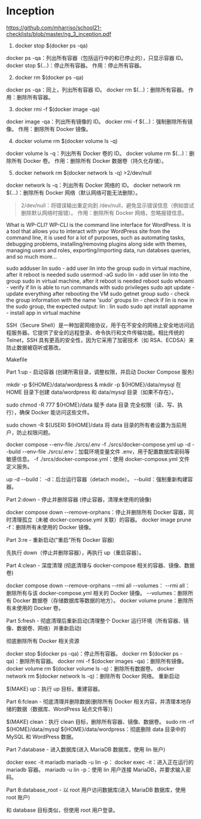 # Inception


https://github.com/mharriso/school21-checklists/blob/master/ng_3_inception.pdf

1. docker stop $(docker ps -qa)

docker ps -qa：列出所有容器（包括运行中的和已停止的），只显示容器 ID。
docker stop $(...)：停止所有容器。
作用：停止所有容器。

2. docker rm $(docker ps -qa)

docker ps -qa：同上，列出所有容器 ID。
docker rm $(...)：删除所有容器。
作用：删除所有容器。

3. docker rmi -f $(docker image -qa)

docker image -qa：列出所有镜像的 ID。
docker rmi -f $(...)：强制删除所有镜像。
作用：删除所有 Docker 镜像。

4. docker volume rm $(docker volume ls -q)

docker volume ls -q：列出所有 Docker 卷的 ID。
docker volume rm $(...)：删除所有 Docker 卷。
作用：删除所有 Docker 数据卷（持久化存储）。

5. docker network rm $(docker network ls -q) >2/dev/null

docker network ls -q：列出所有 Docker 网络的 ID。
docker network rm $(...)：删除所有 Docker 网络（默认网络可能无法删除）。
>2/dev/null：将错误输出重定向到 /dev/null，避免显示错误信息（例如尝试删除默认网络时报错）。
作用：删除所有 Docker 网络，忽略报错信息。

What is WP-CLI?
WP-CLI is the command line interface for WordPress. It is a tool that allows you to interact with your WordPress site from the command line, it is used for a lot of purposes, such as automating tasks, debugging problems, installing/removing plugins along side with themes, managing users and roles, exporting/importing data, run databses queries, and so much more…













sudo adduser lin sudo - add user lin into the group sudo in virtual machine, after it reboot is needed
sudo usermod -aG sudo lin - add user lin into the group sudo in virtual machine, after it reboot is needed
reboot
sudo whoami - verify if lin is able to run commands with sudo privileges
sudo apt update - update everything after rebooting the VM
sudo getnet group sudo - check the group information with the name 'sudo'
groups lin - check if lin is now in the sudo group, the expected output: lin : lin sudo
sudo apt install appname - install app in virtual machine


SSH（Secure Shell）是一种加密网络协议，用于在不安全的网络上安全地访问远程服务器。它提供了安全的远程登录、命令执行和文件传输功能。相比传统的 Telnet，SSH 具有更高的安全性，因为它采用了加密技术（如 RSA、ECDSA）来防止数据被窃听或篡改。


Makefile

Part 1:up - 启动容器 (创建所需目录，调整权限，并启动 Docker Compose 服务)

mkdir -p ${HOME}/data/wordpress & mkdir -p ${HOME}/data/mysql
在 HOME 目录下创建 data/wordpress 和 data/mysql 目录（如果不存在）。

sudo chmod -R 777 ${HOME}/data
赋予 data 目录 完全权限（读、写、执行），确保 Docker 能访问这些文件。

sudo chown -R $(USER) $(HOME)/data
将 data 目录的所有者设置为当前用户，防止权限问题。

docker compose --env-file ./srcs/.env -f ./srcs/docker-compose.yml up -d --build
--env-file ./srcs/.env：加载环境变量文件 .env，用于配置数据库密码等敏感信息。
-f ./srcs/docker-compose.yml：使用 docker-compose.yml 文件定义服务。

up -d --build：
-d：后台运行容器（detach mode）。
--build：强制重新构建容器。

Part 2:down - 停止并删除容器 (停止容器，清理未使用的镜像)

docker compose down --remove-orphans：停止并删除所有 Docker 容器，同时清理孤立（未被 docker-compose.yml 关联）的容器。
docker image prune -f：删除所有未使用的 Docker 镜像。

Part 3:re - 重新启动(“重启”所有 Docker 容器)

先执行 down（停止并删除容器），再执行 up（重启容器）。

Part 4:clean - 深度清理 (彻底清理与 docker-compose 相关的容器、镜像、数据卷)

docker compose down --remove-orphans --rmi all --volumes：
--rmi all：删除所有与该 docker-compose.yml 相关的 Docker 镜像。
--volumes：删除所有 Docker 数据卷（存储数据库等数据的地方）。
docker volume prune：删除所有未使用的 Docker 卷。

Part 5:fresh - 彻底清理后重新启动(清理整个 Docker 运行环境（所有容器、镜像、数据卷、网络）并重新启动)

彻底删除所有 Docker 相关资源

docker stop $(docker ps -qa)：停止所有容器。
docker rm $(docker ps -qa)：删除所有容器。
docker rmi -f $(docker images -qa)：删除所有镜像。
docker volume rm $(docker volume ls -q)：删除所有数据卷。
docker network rm $(docker network ls -q)：删除所有 Docker 网络。
重新启动

$(MAKE) up：执行 up 目标，重建容器。

Part 6:fclean - 彻底清理并删除数据(删除所有 Docker 相关内容，并清理本地存储的数据（数据库、WordPress 站点文件等）)

$(MAKE) clean：执行 clean 目标，删除所有容器、镜像、数据卷。
sudo rm -rf ${HOME}/data/mysql ${HOME}/data/wordpress：彻底删除 data 目录中的 MySQL 和 WordPress 数据。

Part 7:database - 进入数据库(进入 MariaDB 数据库，使用 lin 账户)

docker exec -it mariadb mariadb -u lin -p：
docker exec -it：进入正在运行的 mariadb 容器。
mariadb -u lin -p：使用 lin 用户连接 MariaDB，并要求输入密码。

Part 8:database_root - 以 root 用户访问数据库(进入 MariaDB 数据库，使用 root 账户)

和 database 目标类似，但使用 root 用户登录。
